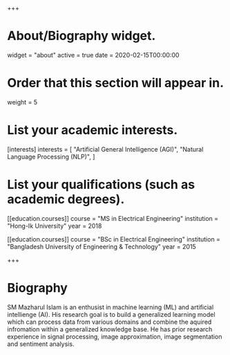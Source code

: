 +++
# About/Biography widget.
widget = "about"
active = true
date = 2020-02-15T00:00:00

# Order that this section will appear in.
weight = 5

# List your academic interests.
[interests]
  interests = [
    "Artificial General Intelligence (AGI)",
    "Natural Language Processing (NLP)",
  ]

# List your qualifications (such as academic degrees).
[[education.courses]]
  course = "MS in Electrical Engineering"
  institution = "Hong-Ik University"
  year = 2018


[[education.courses]]
  course = "BSc in Electrical Engineering"
  institution = "Bangladesh University of Engineering & Technology"
  year = 2015
 
+++

# Biography

SM Mazharul Islam is an enthusist in machine learning (ML) and artificial intellienge (AI). His research goal is to build a generalized learning model which can process data from various domains and combine the aquired infromation within a generalized knowledge base. He has prior research experience in signal processing, image approximation, image segmentation and sentiment analysis.
